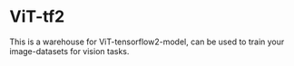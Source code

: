 # ViT-tf2
This is a warehouse for ViT-tensorflow2-model, can be used to train your image-datasets for vision tasks.
